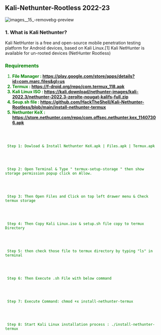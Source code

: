 <h2>Kali-Nethunter-Rootless 2022-23</h2>

![images__15_-removebg-preview](https://user-images.githubusercontent.com/112896690/188809375-a1f5bb0b-fe0b-46c0-9791-35c07bcf42d1.png)




<H3> 1. What is Kali Nethunter? </h3>
 <P> Kali NetHunter is a free and open-source mobile penetration testing platform for Android devices, based on Kali Linux.[1] Kali NetHunter is available for un-rooted devices (NetHunter Rootless) </p>

<h3> <font color="green"> Requirements </h3>

1. <B> File Manager : https://play.google.com/store/apps/details?id=com.marc.files&gl=us
2. Termux : https://f-droid.org/repo/com.termux_118.apk
3. Kali Linux ISO : https://kali.download/nethunter-images/kali-2022.3/nethunter-2022.3-zerolte-nougat-kalifs-full.zip
4. Seup.sh file : https://github.com/HackTheShell/Kali-Nethunter-Rootless/blob/main/install-nethunter-termux
5. Nethunter KeX : https://store.nethunter.com/repo/com.offsec.nethunter.kex_11407306.apk
</b>

<br>
<br>
     
     Step 1: Dowload & Install Nethunter KeX.apk | Files.apk | Termux.apk
<br>
<br> 
     
     Step 2: Open Terminal & Type " termux-setup-storage " then show storage permission popup click on Allow.
<br>
<br>

     Step 3: Then Open Files and Click on top left drawer menu & Check termux storage
<br>
<br>
 
     Step 4: Then Copy Kali Linux.iso & setup.sh file copy to termux Directory
<br>
<br>
     
     
     Step 5: then check those file to termux directory by typing "ls" in terminal
     
<br>
<br>

     Step 6: Then Execute .sh File with below command
<br>
<br>

     Step 7: Execute Command: chmod +x install-nethunter-termux
<br>
<br>
     
     Step 8: Start Kali Linux installation process : ./install-nethunter-termux
   
 
 <BR>
